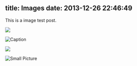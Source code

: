 title: Images
date: 2013-12-26 22:46:49
---

This is a image test post.

![](/assets/wallpaper-2572384.jpg)

![Caption](/assets/wallpaper-2311325.jpg)

![](/assets/wallpaper-878514.jpg)

![Small Picture](http://placehold.it/350x150.jpg)